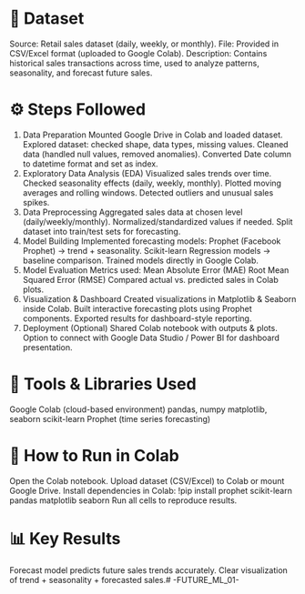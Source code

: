 # 📁 Dataset
Source: Retail sales dataset (daily, weekly, or monthly).
File: Provided in CSV/Excel format (uploaded to Google Colab).
Description: Contains historical sales transactions across time, used to analyze patterns, seasonality, and forecast future sales.
# ⚙️ Steps Followed
1. Data Preparation
Mounted Google Drive in Colab and loaded dataset.
Explored dataset: checked shape, data types, missing values.
Cleaned data (handled null values, removed anomalies).
Converted Date column to datetime format and set as index.
2. Exploratory Data Analysis (EDA)
Visualized sales trends over time.
Checked seasonality effects (daily, weekly, monthly).
Plotted moving averages and rolling windows.
Detected outliers and unusual sales spikes.
3. Data Preprocessing
Aggregated sales data at chosen level (daily/weekly/monthly).
Normalized/standardized values if needed.
Split dataset into train/test sets for forecasting.
4. Model Building
Implemented forecasting models:
Prophet (Facebook Prophet) → trend + seasonality.
Scikit-learn Regression models → baseline comparison.
Trained models directly in Google Colab.
5. Model Evaluation
Metrics used:
Mean Absolute Error (MAE)
Root Mean Squared Error (RMSE)
Compared actual vs. predicted sales in Colab plots.
6. Visualization & Dashboard
Created visualizations in Matplotlib & Seaborn inside Colab.
Built interactive forecasting plots using Prophet components.
Exported results for dashboard-style reporting.
7. Deployment (Optional)
Shared Colab notebook with outputs & plots.
Option to connect with Google Data Studio / Power BI for dashboard presentation.
# 🔧 Tools & Libraries Used
Google Colab (cloud-based environment)
pandas, numpy
matplotlib, seaborn
scikit-learn
Prophet (time series forecasting)
# 📌 How to Run in Colab
Open the Colab notebook.
Upload dataset (CSV/Excel) to Colab or mount Google Drive.
Install dependencies in Colab:
!pip install prophet scikit-learn pandas matplotlib seaborn
Run all cells to reproduce results.
# 📊 Key Results
Forecast model predicts future sales trends accurately.
Clear visualization of trend + seasonality + forecasted sales.# -FUTURE_ML_01-
